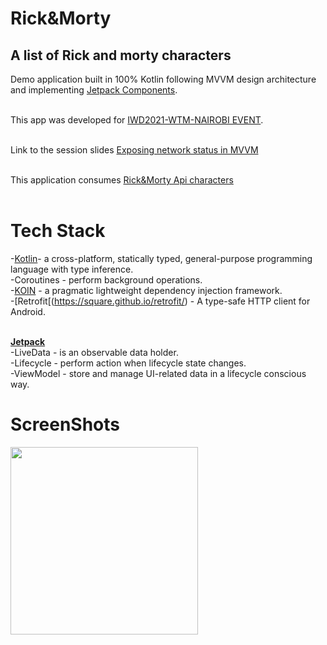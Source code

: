 # Rick&Morty
## A list of Rick and morty characters

Demo application built in 100% Kotlin following MVVM design architecture and implementing [Jetpack Components](https://developer.android.com/topic/libraries/architecture/).<br/><br/>

This app was developed for [IWD2021-WTM-NAIROBI EVENT](https://gdg.community.dev/events/details/google-gdg-nairobi-presents-international-womens-day-2021-nairobi/).<br/><br/>

Link to the session slides [Exposing network status in MVVM](https://speakerdeck.com/valentinerutto/exposing-network-result-status-in-mvvm)<br/><br/>

This application consumes [Rick&Morty Api characters](https://rickandmortyapi.com/documentation/#character)<br/><br/>

# Tech Stack<br/>
-[Kotlin](https://developer.android.com/kotlin?gclid=CjwKCAjw9r-DBhBxEiwA9qYUpWK_ANJvWx6zBkFk-4XeP5a0dCxwyFZv_EeeqAcUx1K_Mj3gGkpdxRoCW9IQAvD_BwE&gclsrc=aw.ds)- a cross-platform, statically typed, general-purpose programming language with type inference.<br/>
-Coroutines - perform background operations.<br/>
-[KOIN](https://insert-koin.io/) - a pragmatic lightweight dependency injection framework.<br/>
-[Retrofit[(https://square.github.io/retrofit/) - A type-safe HTTP client for Android.<br/><br/>

[**Jetpack**](https://developer.android.com/jetpack)<br/>
-LiveData - is an observable data holder.<br/>
-Lifecycle - perform action when lifecycle state changes.<br/>
-ViewModel - store and manage UI-related data in a lifecycle conscious way.<br/>

# ScreenShots 
<img src="https://user-images.githubusercontent.com/10762793/114249832-67cb6000-99a4-11eb-84b5-6326dbe62acc.png" width="300">&emsp;





